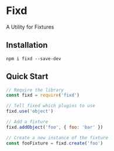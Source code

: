 # Fixd

A Utility for Fixtures

## Installation

`npm i fixd --save-dev`

## Quick Start

```javascript
// Require the library
const fixd = require('fixd')

// Tell fixed which plugins to use
fixd.use('object')

// Add a fixture
fixd.addObject('foo', { foo: 'bar' })

// Create a new instance of the fixture
const fooFixture = fixd.create('foo')
```
